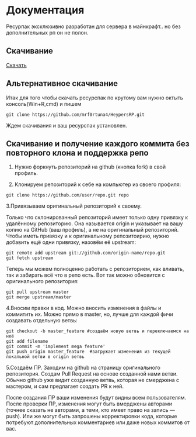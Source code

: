 # Документация

Ресурпак эксклюзивно разработан для сервера в майнкрафт.. но без дополнительных рп он не полон.

## Скачивание

[Скачать](https://github.com/mrf0rtuna4/HeypersRP/releases/tags)

## Альтернативное скачивание

Итак для того чтобы скачать ресурспак по крутому вам нужно октыть консоль(Win+R,cmd) и пишем

```cd (путь к папке с ресурспаками)
git clone https://github.com/mrf0rtuna4/HeypersRP.git
```

Ждем скачивания и ваш ресурспак установлен.

## Скачивание и получение каждого коммита без повторного клона и поддержка репо

1. Нужно форкнуть репозиторий на github (кнопка fork) в свой профиль.

2. Клонируем репозиторий к себе на компьютер из своего профиля:

```cd /var/projects
git clone https://github.com/user/repo.git repo
```

3.Привязываем оригинальный репозиторий к своему.

Только что склонированный репозиторий имеет только одну привязку к удалённому репозиторию. Она называется origin и указывает на вашу копию на GitHub (ваш профиль), а не на оригинальный репозиторий. Чтобы иметь привязку и к оригинальному репозитоирию, нужно добавить ещё одни привязку, назовём её upstream:

```cd repo
git remote add upstream git://github.com/origin-name/repo.git
git fetch upstream
```

Теперь мы можем полноценно работать с репозиторием, как вливать, так и забирать всё что в репо есть.
Вот так можно обновится с оригинального репозитория:

```git checkout master
git pull upstream master
git merge upstream/master
```

4.Вносим правки в код. Можно вносить изменения в файлы и коммитить их. Можно прямо в master, но, лучше для каждой фичи создавать отдельную ветвь:

```cd repo
git checkout -b master_feature #создаём новую ветвь и переключаемся на неё
git add filename
git commit -m 'implement mega feature'
git push origin master_feature  #загружает изменения из текущей локальной ветви в origin ветвь
```

5.Создаём ПР. Заходим на github на страницу оригинального репозитория. Создам Pull Request на основе созданной нами ветви. Обычно github уже видит созданную ветвь, которая не смерджена с мастером, и сам предлагает создать PR к ней.

После создания ПР ваши изменения будут видны всем пользователям. После проверки ПР, изменения могут быть вмерджены авторами (точнее сказать не авторами, а теми, кто имеет право на запись — push). Или же могут быть запрошены корректировки кода, которые потребуют дополнительных комментариев или даже новых коммитов от вас.
